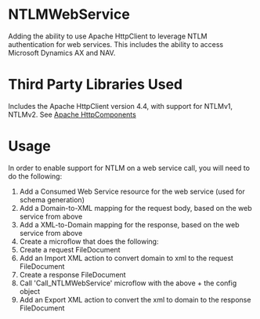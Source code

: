 # NTLMWebService
Adding the ability to use Apache HttpClient to leverage NTLM authentication for web services. This includes the ability to access Microsoft Dynamics AX and NAV.
# Third Party Libraries Used
Includes the Apache HttpClient version 4.4, with support for NTLMv1, NTLMv2. See [Apache HttpComponents](https://hc.apache.org/httpcomponents-client-4.4.x/index.html)
# Usage
In order to enable support for NTLM on a web service call, you will need to do the following:
1. Add a Consumed Web Service resource for the web service (used for schema generation)
2. Add a Domain-to-XML mapping for the request body, based on the web service from above
3. Add a XML-to-Domain mapping for the response, based on the web service from above
4. Create a microflow that does the following:
  1. Create a request FileDocument
  2. Add an Import XML action to convert domain to xml to the request FileDocument
  3. Create a response FileDocument
  4. Call 'Call_NTLMWebService' microflow with the above + the config object
  5. Add an Export XML action to convert the xml to domain to the response FileDocument
